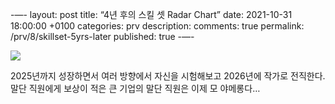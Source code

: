 -—-
layout: post
title: “4년 후의 스킬 셋 Radar Chart”
date: 2021-10-31 18:00:00 +0100
categories: prv
description: 
comments: true
permalink: /prv/8/skillset-5yrs-later
published: true
-—-


<p align=“center”>
  <img src=“../../assets/post-prv-8-fig-1.jpg”>
</p>

2025년까지 성장하면서 여러 방향에서 자신을 시험해보고 2026년에 작가로 전직한다. 말단 직원에게 보상이 적은 큰 기업의 말단 직원은 이제 모 야메롱다…